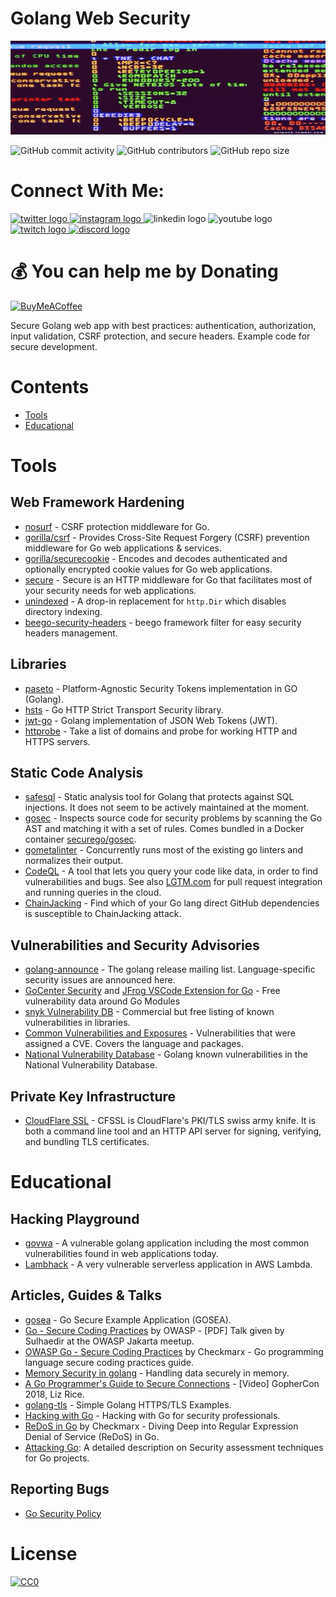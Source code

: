 # Golang Web Security
<img align="" src="https://github.com/aw-junaid/aw-junaid/blob/main/Assets/asset5.webp" width="1000" height="150" alt="awjunaid">

![GitHub commit activity](https://img.shields.io/github/commit-activity/t/aw-junaid/golang-web-security)
![GitHub contributors](https://img.shields.io/github/contributors/aw-junaid/golang-web-security)
![GitHub repo size](https://img.shields.io/github/repo-size/aw-junaid/golang-web-security)

# Connect With Me:

<div align="left">
  <a href="https://twitter.com/awJunaid_" target="_blank">
    <img src="https://img.shields.io/static/v1?message=Twitter&logo=twitter&label=&color=1DA1F2&logoColor=white&labelColor=&style=for-the-badge" height="36" alt="twitter logo"  />
  </a>
  <a href="https://instagram.com/awjunaid_" target="_blank">
    <img src="https://img.shields.io/static/v1?message=Instagram&logo=instagram&label=&color=E4405F&logoColor=white&labelColor=&style=for-the-badge" height="36" alt="instagram logo"  />
  </a>
  <img src="https://img.shields.io/static/v1?message=LinkedIn&logo=linkedin&label=&color=0077B5&logoColor=white&labelColor=&style=for-the-badge" height="36" alt="linkedin logo"  />
  <img src="https://img.shields.io/static/v1?message=Youtube&logo=youtube&label=&color=FF0000&logoColor=white&labelColor=&style=for-the-badge" height="36" alt="youtube logo"  />
  <a href="https://www.twitch.tv/awjunaid" target="_blank">
    <img src="https://img.shields.io/static/v1?message=Twitch&logo=twitch&label=&color=9146FF&logoColor=white&labelColor=&style=for-the-badge" height="36" alt="twitch logo"  />
  </a>
  <a href="https://discord.gg/Neddn8gPqY" target="_blank">
    <img src="https://img.shields.io/static/v1?message=Discord&logo=discord&label=&color=7289DA&logoColor=white&labelColor=&style=for-the-badge" height="36" alt="discord logo"  />
  </a>
</div>

  # 💰 You can help me by Donating
  [![BuyMeACoffee](https://img.shields.io/badge/Buy%20Me%20a%20Coffee-ffdd00?style=for-the-badge&logo=buy-me-a-coffee&logoColor=black)](https://buymeacoffee.com/awjunaid) 

 
Secure Golang web app with best practices: authentication, authorization, input validation, CSRF protection, and secure headers. Example code for secure development.


# Contents
- [Tools](#tools)
- [Educational](#educational)

# Tools

## Web Framework Hardening

- [nosurf](https://github.com/justinas/nosurf) - CSRF protection middleware for Go.
- [gorilla/csrf](https://github.com/gorilla/csrf) - Provides Cross-Site Request Forgery (CSRF) prevention middleware for Go web applications & services.
- [gorilla/securecookie](https://github.com/gorilla/securecookie) - Encodes and decodes authenticated and optionally encrypted cookie values for Go web applications.
- [secure](https://github.com/unrolled/secure) -  Secure is an HTTP middleware for Go that facilitates most of your security needs for web applications.
- [unindexed](https://github.com/jordan-wright/unindexed) - A drop-in replacement for `http.Dir` which disables directory indexing.
- [beego-security-headers](https://github.com/gosecguy/beego-security-headers) - beego framework filter for easy security headers management.

## Libraries

- [paseto](https://github.com/o1egl/paseto) - Platform-Agnostic Security Tokens implementation in GO (Golang).
- [hsts](https://github.com/StalkR/hsts) - Go HTTP Strict Transport Security library.
- [jwt-go](https://github.com/dgrijalva/jwt-go) - Golang implementation of JSON Web Tokens (JWT).
- [httprobe](https://github.com/tomnomnom/httprobe) - Take a list of domains and probe for working HTTP and HTTPS servers.

## Static Code Analysis

- [safesql](https://github.com/stripe/safesql) - Static analysis tool for Golang that protects against SQL injections. It does not seem to be actively maintained at the moment.
- [gosec](https://github.com/securego/gosec) - Inspects source code for security problems by scanning the Go AST and matching it with a set of rules. Comes bundled in a Docker container [securego/gosec](https://hub.docker.com/r/securego/gosec).
- [gometalinter](https://github.com/alecthomas/gometalinter) - Concurrently runs most of the existing go linters and normalizes their output.
- [CodeQL](https://securitylab.github.com/tools/codeql) - A tool that lets you query your code like data, in order to find vulnerabilities and bugs. See also [LGTM.com](https://lgtm.com) for pull request integration and running queries in the cloud.
- [ChainJacking](https://github.com/Checkmarx/chainjacking) - Find which of your Go lang direct GitHub dependencies is susceptible to ChainJacking attack.

## Vulnerabilities and Security Advisories

- [golang-announce](https://groups.google.com/forum/#!forum/golang-announce) - The golang release mailing list. Language-specific security issues are announced here.
- [GoCenter Security](https://jfrog.com/blog/gocenter-reveals-go-module-vulnerabilities-with-xray/) and [JFrog VSCode Extension for Go](https://marketplace.visualstudio.com/items?itemName=JFrog.jfrog-vscode-extension) - Free vulnerability data around Go Modules
- [snyk Vulnerability DB](https://snyk.io/vuln?type=golang) - Commercial but free listing of known vulnerabilities in libraries.
- [Common Vulnerabilities and Exposures](https://www.cvedetails.com/vulnerability-list/vendor_id-14185/Golang.html) - Vulnerabilities that were assigned a CVE. Covers the language and packages.
- [National Vulnerability Database](https://nvd.nist.gov/vuln/search/results?form_type=Basic&results_type=overview&query=golang&search_type=all) - Golang known vulnerabilities in the National Vulnerability Database.

## Private Key Infrastructure

- [CloudFlare SSL](https://github.com/cloudflare/cfssl) - CFSSL is CloudFlare's PKI/TLS swiss army knife. It is both a command line tool and an HTTP API server for signing, verifying, and bundling TLS certificates.

# Educational

## Hacking Playground

- [govwa](https://github.com/0c34/govwa) - A vulnerable golang application including the most common vulnerabilities found in web applications today.
- [Lambhack](https://github.com/wickett/lambhack) - A very vulnerable serverless application in AWS Lambda.

## Articles, Guides & Talks

- [gosea](https://github.com/komand/gosea) - Go Secure Example Application (GOSEA).
- [Go - Secure Coding Practices](https://www.owasp.org/images/2/2b/Owasp-171123063052.pdf) by OWASP - [PDF] Talk given by Sulhaedir at the OWASP Jakarta meetup.
- [OWASP Go - Secure Coding Practices](https://github.com/OWASP/Go-SCP) by Checkmarx - Go programming language secure coding practices guide.
- [Memory Security in golang](https://cryptolosophy.org/memory-security-go/) - Handling data securely in memory.
- [A Go Programmer's Guide to Secure Connections](https://www.youtube.com/watch?v=kxKLYDLzuHA) - [Video] GopherCon 2018, Liz Rice.
- [golang-tls](https://github.com/denji/golang-tls) - Simple Golang HTTPS/TLS Examples.
- [Hacking with Go](https://github.com/parsiya/Hacking-with-Go) - Hacking with Go for security professionals.
- [ReDoS in Go](https://www.checkmarx.com/2018/05/07/redos-go/) by Checkmarx - Diving Deep into Regular Expression Denial of Service (ReDoS) in Go.
- [Attacking Go](https://blog.trailofbits.com/2019/11/07/attacking-go-vr-ttps/): A detailed description on Security assessment techniques for Go projects.

## Reporting Bugs

- [Go Security Policy](https://golang.org/security)

# License

[![CC0](http://mirrors.creativecommons.org/presskit/buttons/88x31/svg/cc-zero.svg)](http://creativecommons.org/publicdomain/zero/1.0/)
